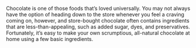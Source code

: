 Chocolate is one of those foods that’s loved universally. You may not always have the option of heading down to the store whenever you feel a craving coming on, however, and store-bought chocolate often contains ingredients that are less-than-appealing, such as added sugar, dyes, and preservatives. Fortunately, it’s easy to make your own scrumptious, all-natural chocolate at home using a few basic ingredients.